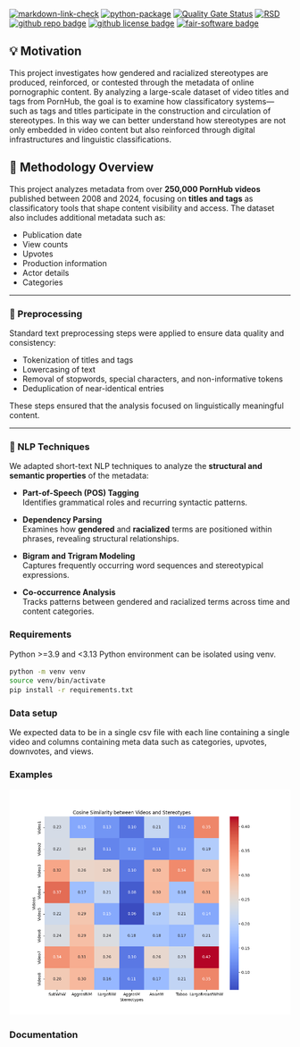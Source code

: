 <!---[![cffconvert](https://github.com/nlesc/python-template/actions/workflows/cffconvert.yml/badge.svg)](https://github.com/nlesc/python-template/actions/workflows/cffconvert.yml)
[![sonarcloud](https://github.com/ptypes-nlesc/data-profiling/actions/workflows/sonarcloud.yml/badge.svg)](https://github.com/ptypes-nlesc/data-profiling/actions/workflows/sonarcloud.yml)
-->
[![markdown-link-check](https://github.com/ptypes-nlesc/stereotype-map/actions/workflows/markdown-link-check.yaml/badge.svg)](https://github.com/ptypes-nlesc/data-profiling/actions/workflows/markdown-link-check.yaml) 
[![python-package](https://github.com/ptypes-nlesc/stereotype-map/actions/workflows/python-package.yml/badge.svg)](https://github.com/ptypes-nlesc/data-profiling/actions/workflows/python-package.yml)
[![Quality Gate Status](https://sonarcloud.io/api/project_badges/measure?project=ptypes-nlesc_data-profiling&metric=alert_status)](https://sonarcloud.io/summary/new_code?id=ptypes-nlesc_data-profiling)
[![RSD](https://img.shields.io/badge/rsd-ptypes-blue)](https://research-software-directory.org/projects/ptypes)
[![github repo badge](https://img.shields.io/badge/github-repo-000.svg?logo=github&labelColor=gray&color=blue)](https://github.com/ptypes-nlesc/stereotype-map)
[![github license badge](https://img.shields.io/github/license/ptypes-nlesc/stereotype-map)](https://github.com/ptypes-nlesc/stereotype-map)
[![fair-software badge](https://img.shields.io/badge/fair--software.eu-%E2%97%8F%20%20%E2%97%8F%20%20%E2%97%8F%20%20%E2%97%8F%20%20%E2%97%8B-yellow)](https://fair-software.eu)


## 💡 Motivation

This project investigates how gendered and racialized stereotypes are produced, reinforced, or contested through the metadata of online pornographic content.
By analyzing a large-scale dataset of video titles and tags from PornHub, the goal is to examine how classificatory systems—such as tags and titles participate in the construction and circulation of stereotypes.
In this way we can better understand how stereotypes are not only embedded in video content but also reinforced through digital infrastructures and linguistic classifications. 

## 🧠 Methodology Overview

This project analyzes metadata from over **250,000 PornHub videos** published between 2008 and 2024, focusing on **titles and tags** as classificatory tools that shape content visibility and access. The dataset also includes additional metadata such as:

- Publication date  
- View counts  
- Upvotes  
- Production information  
- Actor details
- Categories  

---

### 🔧 Preprocessing

Standard text preprocessing steps were applied to ensure data quality and consistency:

- Tokenization of titles and tags  
- Lowercasing of text  
- Removal of stopwords, special characters, and non-informative tokens  
- Deduplication of near-identical entries  

These steps ensured that the analysis focused on linguistically meaningful content.

---

### 🧩 NLP Techniques

We adapted short-text NLP techniques to analyze the **structural and semantic properties** of the metadata:

- **Part-of-Speech (POS) Tagging**  
  Identifies grammatical roles and recurring syntactic patterns.

- **Dependency Parsing**  
  Examines how **gendered** and **racialized** terms are positioned within phrases, revealing structural relationships.

- **Bigram and Trigram Modeling**  
  Captures frequently occurring word sequences and stereotypical expressions.

- **Co-occurrence Analysis**  
  Tracks patterns between gendered and racialized terms across time and content categories.


### Requirements
Python >=3.9 and <3.13
Python environment can be isolated using venv.

```bash
python -m venv venv
source venv/bin/activate
pip install -r requirements.txt
```

### Data setup
We expected data to be in a single csv file with each line containing a single video and columns containing meta data such as categories, upvotes, downvotes, and views.

### Examples

![alt text](https://github.com/ptypes-nlesc/stereotype-map/blob/main/plots/heatmap_distilroberta-base-paraphrase-v1.png)

### Documentation



